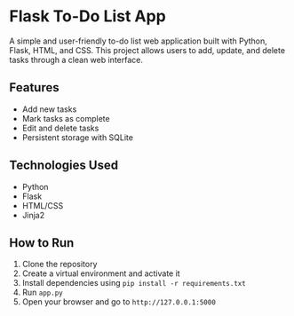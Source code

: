 # Flask To-Do List App

A simple and user-friendly to-do list web application built with Python, Flask, HTML, and CSS. This project allows users to add, update, and delete tasks through a clean web interface.

## Features
- Add new tasks
- Mark tasks as complete
- Edit and delete tasks
- Persistent storage with SQLite

## Technologies Used
- Python
- Flask
- HTML/CSS
- Jinja2

## How to Run
1. Clone the repository
2. Create a virtual environment and activate it
3. Install dependencies using `pip install -r requirements.txt`
4. Run `app.py`
5. Open your browser and go to `http://127.0.0.1:5000`
